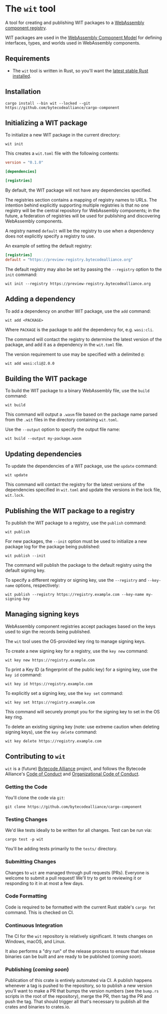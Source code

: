 # The `wit` tool

A tool for creating and publishing WIT packages to a [WebAssembly component
registry](https://warg.io/).

WIT packages are used in the [WebAssembly Component Model](https://github.com/WebAssembly/component-model/)
for defining interfaces, types, and worlds used in WebAssembly components.

## Requirements

* The `wit` tool is written in Rust, so you'll want the [latest stable Rust
  installed](https://www.rust-lang.org/tools/install).

## Installation

```
cargo install --bin wit --locked --git https://github.com/bytecodealliance/cargo-component
```

## Initializing a WIT package

To initialize a new WIT package in the current directory:

```
wit init
```

This creates a `wit.toml` file with the following contents:

```toml
version = "0.1.0"

[dependencies]

[registries]
```

By default, the WIT package will not have any dependencies specified.

The registries section contains a mapping of registry names to URLs. The
intention behind explicitly supporting multiple registries is that no one
registry will be the central repository for WebAssembly components; in the
future, a federation of registries will be used for publishing and discovering
WebAssembly components.

A registry named `default` will be the registry to use when a dependency does
not explicitly specify a registry to use.

An example of setting the default registry:

```toml
[registries]
default = "https://preview-registry.bytecodealliance.org"
```

The default registry may also be set by passing the `--registry` option to the
`init` command:

```
wit init --registry https://preview-registry.bytecodealliance.org
```

## Adding a dependency

To add a dependency on another WIT package, use the `add` command:

```
wit add <PACKAGE>
```

Where `PACKAGE` is the package to add the dependency for, e.g. `wasi:cli`.

The command will contact the registry to determine the latest version of the
package, and add it as a dependency in the `wit.toml` file.

The version requirement to use may be specified with a delimited `@`:

```
wit add wasi:cli@2.0.0
```

## Building the WIT package

To build the WIT package to a binary WebAssembly file, use the `build` command:

```
wit build
```

This command will output a `.wasm` file based on the package name parsed from
the `.wit` files in the directory containing `wit.toml`.

Use the `--output` option to specify the output file name:

```
wit build --output my-package.wasm
```

## Updating dependencies

To update the dependencies of a WIT package, use the `update` command:

```
wit update
```

This command will contact the registry for the latest versions of the
dependencies specified in `wit.toml` and update the versions in the lock file,
`wit.lock`.

## Publishing the WIT package to a registry

To publish the WIT package to a registry, use the `publish` command:

```
wit publish
```

For new packages, the `--init` option must be used to initialize a new package
log for the package being published:

```
wit publish --init
```

The command will publish the package to the default registry using the default
signing key.

To specify a different registry or signing key, use the `--registry` and
`--key-name` options, respectively:

```
wit publish --registry https://registry.example.com --key-name my-signing-key
```

## Managing signing keys

WebAssembly component registries accept packages based on the keys used to sign
the records being published.

The `wit` tool uses the OS-provided key ring to manage signing keys.

To create a new signing key for a registry, use the `key new` command:

```
wit key new https://registry.example.com
```

To print a Key ID (a fingerprint of the public key) for a signing key, use the
`key id` command:

```
wit key id https://registry.example.com
```

To explicitly set a signing key, use the `key set` command:

```
wit key set https://registry.example.com
```

This command will securely prompt you for the signing key to set in the OS key
ring.

To delete an existing signing key (note: use extreme caution when deleting
signing keys), use the `key delete` command:

```
wit key delete https://registry.example.com
```

## Contributing to `wit`

`wit` is a (future) [Bytecode Alliance](https://bytecodealliance.org/)
project, and follows the Bytecode Alliance's [Code of Conduct](CODE_OF_CONDUCT.md)
and [Organizational Code of Conduct](ORG_CODE_OF_CONDUCT.md).

### Getting the Code

You'll clone the code via `git`:

```
git clone https://github.com/bytecodealliance/cargo-component
```

### Testing Changes

We'd like tests ideally to be written for all changes. Test can be run via:

```
cargo test -p wit
```

You'll be adding tests primarily to the `tests/` directory.

### Submitting Changes

Changes to `wit` are managed through pull requests (PRs). Everyone
is welcome to submit a pull request! We'll try to get to reviewing it or
responding to it in at most a few days.

### Code Formatting

Code is required to be formatted with the current Rust stable's `cargo fmt`
command. This is checked on CI.

### Continuous Integration

The CI for the `wit` repository is relatively significant. It tests
changes on Windows, macOS, and Linux.

It also performs a "dry run" of the release process to ensure that release
binaries can be built and are ready to be published (_coming soon_).

### Publishing (_coming soon_)

Publication of this crate is entirely automated via CI. A publish happens
whenever a tag is pushed to the repository, so to publish a new version you'll
want to make a PR that bumps the version numbers (see the `bump.rs` scripts in
the root of the repository), merge the PR, then tag the PR and push the tag.
That should trigger all that's necessary to publish all the crates and binaries
to crates.io.
